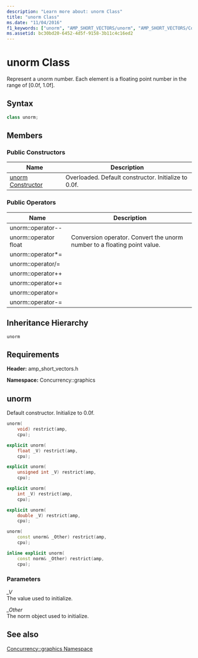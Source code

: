 ```yaml
---
description: "Learn more about: unorm Class"
title: "unorm Class"
ms.date: "11/04/2016"
f1_keywords: ["unorm", "AMP_SHORT_VECTORS/unorm", "AMP_SHORT_VECTORS/Concurrency::graphics::unorm Constructor"]
ms.assetid: bc30bd20-6452-4d5f-9158-3b11c4c16ed2
---
```

# unorm Class

Represent a unorm number. Each element is a floating point number in the range of [0.0f, 1.0f].

## Syntax

```cpp
class unorm;
```

## Members

### Public Constructors

|Name|Description|
|----------|-----------------|
|[unorm Constructor](#ctor)|Overloaded. Default constructor. Initialize to 0.0f.|

### Public Operators

|Name|Description|
|----------|-----------------|
|unorm::operator--||
|unorm::operator float|Conversion operator. Convert the unorm number to a floating point value.|
|unorm::operator*=||
|unorm::operator/=||
|unorm::operator++||
|unorm::operator+=||
|unorm::operator=||
|unorm::operator-=||

## Inheritance Hierarchy

`unorm`

## Requirements

**Header:** amp_short_vectors.h

**Namespace:** Concurrency::graphics

## <a name="ctor"></a> unorm

Default constructor. Initialize to 0.0f.

```cpp
unorm(
    void) restrict(amp,
    cpu);

explicit unorm(
    float _V) restrict(amp,
    cpu);

explicit unorm(
    unsigned int _V) restrict(amp,
    cpu);

explicit unorm(
    int _V) restrict(amp,
    cpu);

explicit unorm(
    double _V) restrict(amp,
    cpu);

unorm(
    const unorm& _Other) restrict(amp,
    cpu);

inline explicit unorm(
    const norm& _Other) restrict(amp,
    cpu);
```

### Parameters

*_V*<br/>
The value used to initialize.

*_Other*<br/>
The norm object used to initialize.

## See also

[Concurrency::graphics Namespace](concurrency-graphics-namespace.md)
